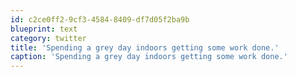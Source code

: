 ```yaml
---
id: c2ce0ff2-9cf3-4584-8409-df7d05f2ba9b
blueprint: text
category: twitter
title: 'Spending a grey day indoors getting some work done.'
caption: 'Spending a grey day indoors getting some work done.'
---
```

